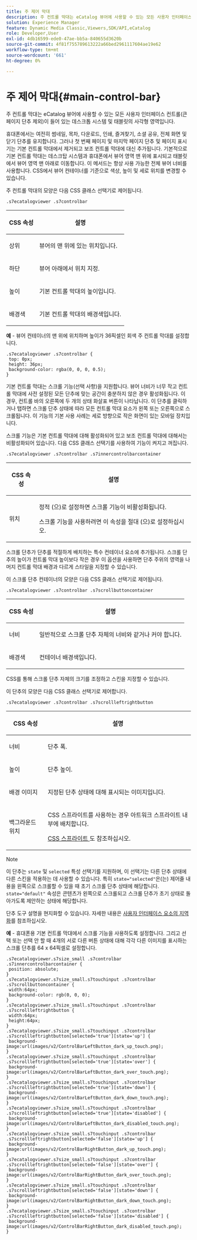 ```yaml
---
title: 주 제어 막대
description: 주 컨트롤 막대는 eCatalog 뷰어에 사용할 수 있는 모든 사용자 인터페이스 컨트롤(큰 페이지 단추 제외)이 들어 있는 데스크톱 시스템 및 태블릿의 사각형 영역입니다.
solution: Experience Manager
feature: Dynamic Media Classic,Viewers,SDK/API,eCatalog
role: Developer,User
exl-id: 4db16599-ede0-47ae-bb5a-840655d3620b
source-git-commit: 4f81f755789613222a66bed2961117604ae19e62
workflow-type: tm+mt
source-wordcount: '661'
ht-degree: 0%

---
```


# 주 제어 막대{#main-control-bar}

주 컨트롤 막대는 eCatalog 뷰어에 사용할 수 있는 모든 사용자 인터페이스 컨트롤(큰 페이지 단추 제외)이 들어 있는 데스크톱 시스템 및 태블릿의 사각형 영역입니다.

휴대폰에서는 여전히 썸네일, 목차, 다운로드, 인쇄, 즐겨찾기, 소셜 공유, 전체 화면 및 닫기 단추를 유지합니다. 그러나 첫 번째 페이지 및 마지막 페이지 단추 및 페이지 표시기는 기본 컨트롤 막대에서 제거되고 보조 컨트롤 막대에 대신 추가됩니다. 기본적으로 기본 컨트롤 막대는 데스크탑 시스템과 휴대폰에서 뷰어 영역 맨 위에 표시되고 태블릿에서 뷰어 영역 맨 아래로 이동합니다. 이 메서드는 항상 사용 가능한 전체 뷰어 너비를 사용합니다. CSS에서 뷰어 컨테이너를 기준으로 색상, 높이 및 세로 위치를 변경할 수 있습니다.

주 컨트롤 막대의 모양은 다음 CSS 클래스 선택기로 제어됩니다.

`.s7ecatalogviewer .s7controlbar`

<table id="table_2C8D322F57114A72B43053CB4539C65C"> 
 <thead> 
  <tr> 
   <th colname="col1" class="entry"> <p> CSS 속성 </p> </th> 
   <th colname="col2" class="entry"> <p>설명 </p> </th> 
  </tr> 
 </thead>
 <tbody> 
  <tr> 
   <td colname="col1"> <p> <span class="codeph"> 상위 </span> </p> </td> 
   <td colname="col2"> <p>뷰어의 맨 위에 있는 위치입니다. </p> </td> 
  </tr> 
  <tr> 
   <td colname="col1"> <p> <span class="codeph"> 하단 </span> </p> </td> 
   <td colname="col2"> <p>뷰어 아래에서 위치 지정. </p> </td> 
  </tr> 
  <tr> 
   <td colname="col1"> <p> <span class="codeph"> 높이 </span> </p> </td> 
   <td colname="col2"> <p>기본 컨트롤 막대의 높이입니다. </p> </td> 
  </tr> 
  <tr> 
   <td colname="col1"> <p> <span class="codeph"> 배경색 </span> </p> </td> 
   <td colname="col2"> <p>기본 컨트롤 막대의 배경색입니다. </p> </td> 
  </tr> 
 </tbody> 
</table>

**예** - 뷰어 컨테이너의 맨 위에 위치하며 높이가 36픽셀인 회색 주 컨트롤 막대를 설정합니다.

```
.s7ecatalogviewer .s7controlbar { 
 top: 0px; 
 height: 36px; 
 background-color: rgba(0, 0, 0, 0.5); 
}
```

기본 컨트롤 막대는 스크롤 기능(선택 사항)을 지원합니다. 뷰어 너비가 너무 작고 컨트롤 막대에 사전 설정된 모든 단추에 맞는 공간이 충분하지 않은 경우 활성화됩니다. 이 경우, 컨트롤 바의 오른쪽에 두 개의 상태 화살표 버튼이 나타납니다. 이 단추를 클릭하거나 탭하면 스크롤 단추 상태에 따라 모든 컨트롤 막대 요소가 왼쪽 또는 오른쪽으로 스크롤됩니다. 이 기능의 기본 사용 사례는 세로 방향으로 작은 화면이 있는 모바일 장치입니다.

스크롤 기능은 기본 컨트롤 막대에 대해 활성화되어 있고 보조 컨트롤 막대에 대해서는 비활성화되어 있습니다. 다음 CSS 클래스 선택기를 사용하여 기능이 켜지고 꺼집니다.

`.s7ecatalogviewer .s7controlbar .s7innercontrolbarcontainer`

<table id="table_C8225F38309B4099AF58AA1A815A8D55"> 
 <thead> 
  <tr> 
   <th colname="col1" class="entry"> <p> CSS 속성 </p> </th> 
   <th colname="col2" class="entry"> <p>설명 </p> </th> 
  </tr> 
 </thead>
 <tbody> 
  <tr> 
   <td colname="col1"> <p> <span class="codeph"> 위치 </span> </p> </td> 
   <td colname="col2"> <p><span class="codeph"> 정적 </span>(으)로 설정하면 스크롤 기능이 비활성화됩니다. </p> <p>스크롤 기능을 사용하려면 이 속성을 <span class="codeph"> 절대 </span>(으)로 설정하십시오. </p> </td> 
  </tr> 
 </tbody> 
</table>

스크롤 단추가 단추를 적절하게 배치하는 특수 컨테이너 요소에 추가됩니다. 스크롤 단추의 높이가 컨트롤 막대 높이보다 작은 경우 이 옵션을 사용하면 단추 주위의 영역을 나머지 컨트롤 막대 배경과 다르게 스타일을 지정할 수 있습니다.

이 스크롤 단추 컨테이너의 모양은 다음 CSS 클래스 선택기로 제어됩니다.

`.s7ecatalogviewer .s7controlbar .s7scrollbuttoncontainer`

<table id="table_2CDDA8A18345497EAC4749A0D64C1658"> 
 <thead> 
  <tr> 
   <th colname="col1" class="entry"> <p> CSS 속성 </p> </th> 
   <th colname="col2" class="entry"> <p>설명 </p> </th> 
  </tr> 
 </thead>
 <tbody> 
  <tr> 
   <td colname="col1"> <p> <span class="codeph"> 너비 </span> </p> </td> 
   <td colname="col2"> <p>일반적으로 스크롤 단추 자체의 너비와 같거나 커야 합니다. </p> </td> 
  </tr> 
  <tr> 
   <td colname="col1"> <p> <span class="codeph"> 배경색 </span> </p> </td> 
   <td colname="col2"> <p>컨테이너 배경색입니다. </p> </td> 
  </tr> 
 </tbody> 
</table>

CSS를 통해 스크롤 단추 자체의 크기를 조정하고 스킨을 지정할 수 있습니다.

이 단추의 모양은 다음 CSS 클래스 선택기로 제어합니다.

`.s7ecatalogviewer .s7controlbar .s7scrollleftrightbutton`

<table id="table_F61CB3F696AC4018B164082FFA7777F4"> 
 <thead> 
  <tr> 
   <th colname="col1" class="entry"> <p> CSS 속성 </p> </th> 
   <th colname="col2" class="entry"> <p>설명 </p> </th> 
  </tr> 
 </thead>
 <tbody> 
  <tr> 
   <td colname="col1"> <p> <span class="codeph"> 너비 </span> </p> </td> 
   <td colname="col2"> <p>단추 폭. </p> </td> 
  </tr> 
  <tr> 
   <td colname="col1"> <p> <span class="codeph"> 높이 </span> </p> </td> 
   <td colname="col2"> <p>단추 높이. </p> </td> 
  </tr> 
  <tr> 
   <td colname="col1"> <p> <span class="codeph"> 배경 이미지 </span> </p> </td> 
   <td colname="col2"> <p>지정된 단추 상태에 대해 표시되는 이미지입니다. </p> </td> 
  </tr> 
  <tr> 
   <td colname="col1"> <p> <span class="codeph"> 백그라운드 위치 </span> </p> </td> 
   <td colname="col2"> <p>CSS 스프라이트를 사용하는 경우 아트워크 스프라이트 내부에 배치합니다. </p> <p><a href="../../../c-html5-s7-aem-asset-viewers/c-html5-20-ecatalog-viewer-about/c-html5-20-ecatalog-viewer-customizingviewer/c-html5-20-ecatalog-viewer-customizingviewer.md#section-9d570f95eb2443aca74c1b02f6e89aff" format="dita" scope="local"> CSS 스프라이트 </a>도 참조하십시오. </p> </td> 
  </tr> 
 </tbody> 
</table>

>[!NOTE]
>
>이 단추는 `state` 및 `selected` 특성 선택기를 지원하며, 이 선택기는 다른 단추 상태에 다른 스킨을 적용하는 데 사용할 수 있습니다. 특히 `state="selected"`은(는) 제어줄 내용을 왼쪽으로 스크롤할 수 있을 때 초기 스크롤 단추 상태에 해당합니다. `state="default"` 속성은 콘텐츠가 왼쪽으로 스크롤되고 스크롤 단추가 초기 상태로 돌아가도록 제안하는 상태에 해당합니다.

단추 도구 설명을 현지화할 수 있습니다. 자세한 내용은 [사용자 인터페이스 요소의 지역화](../../../c-html5-s7-aem-asset-viewers/c-html5-20-ecatalog-viewer-about/c-html5-20-ecatalog-viewer-localization.md#concept-cbfc39344c494eb7b9f6a272cff0cc74)를 참조하십시오.

**예** - 휴대폰용 기본 컨트롤 막대에서 스크롤 기능을 사용하도록 설정합니다. 그리고 선택 또는 선택 안 할 때 4개의 서로 다른 버튼 상태에 대해 각각 다른 이미지를 표시하는 스크롤 단추를 64 x 64픽셀로 설정합니다.

```
.s7ecatalogviewer.s7size_small .s7controlbar .s7innercontrolbarcontainer { 
 position: absolute; 
} 
.s7ecatalogviewer.s7size_small.s7touchinput .s7controlbar .s7scrollbuttoncontainer { 
 width:64px; 
 background-color: rgb(0, 0, 0); 
} 
.s7ecatalogviewer.s7size_small.s7touchinput .s7controlbar .s7scrollleftrightbutton { 
 width:64px; 
 height:64px; 
} 
.s7ecatalogviewer.s7size_small.s7touchinput .s7controlbar .s7scrollleftrightbutton[selected='true'][state='up'] { 
 background-image:url(images/v2/ControlBarLeftButton_dark_up_touch.png); 
} 
.s7ecatalogviewer.s7size_small.s7touchinput .s7controlbar .s7scrollleftrightbutton[selected='true'][state='over'] { 
 background-image:url(images/v2/ControlBarLeftButton_dark_over_touch.png); 
} 
.s7ecatalogviewer.s7size_small.s7touchinput .s7controlbar .s7scrollleftrightbutton[selected='true'][state='down'] { 
 background-image:url(images/v2/ControlBarLeftButton_dark_down_touch.png); 
} 
.s7ecatalogviewer.s7size_small.s7touchinput .s7controlbar .s7scrollleftrightbutton[selected='true'][state='disabled'] { 
 background-image:url(images/v2/ControlBarLeftButton_dark_disabled_touch.png); 
} 
.s7ecatalogviewer.s7size_small.s7touchinput .s7controlbar .s7scrollleftrightbutton[selected='false'][state='up'] { 
 background-image:url(images/v2/ControlBarRightButton_dark_up_touch.png); 
} 
.s7ecatalogviewer.s7size_small.s7touchinput .s7controlbar .s7scrollleftrightbutton[selected='false'][state='over'] { 
 background-image:url(images/v2/ControlBarRightButton_dark_over_touch.png); 
} 
.s7ecatalogviewer.s7size_small.s7touchinput .s7controlbar .s7scrollleftrightbutton[selected='false'][state='down'] { 
 background-image:url(images/v2/ControlBarRightButton_dark_down_touch.png); 
} 
.s7ecatalogviewer.s7size_small.s7touchinput .s7controlbar .s7scrollleftrightbutton[selected='false'][state='disabled'] { 
 background-image:url(images/v2/ControlBarRightButton_dark_disabled_touch.png); 
}
```
